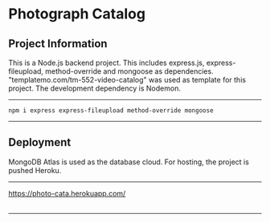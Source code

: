 ﻿# Photograph Catalog

## Project Information

This is a Node.js backend project. This includes express.js, express-fileupload, method-override and mongoose as dependencies. "templatemo.com/tm-552-video-catalog" was used as template for this project. The development dependency is Nodemon.

<hr>

 ```npm i express express-fileupload method-override mongoose```

 <hr>

## Deployment
MongoDB Atlas is used as the database cloud. For hosting, the project is pushed Heroku.

<hr>

https://photo-cata.herokuapp.com/
<br><br>
<hr>
